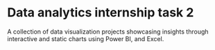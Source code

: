 # Data analytics internship task 2
A collection of data visualization projects showcasing insights through interactive and static charts using Power BI, and Excel.

